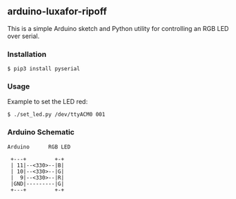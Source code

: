 ## arduino-luxafor-ripoff
This is a simple Arduino sketch and Python utility for controlling an RGB LED over serial.

### Installation
```
$ pip3 install pyserial
```

### Usage
Example to set the LED red:
```shell
$ ./set_led.py /dev/ttyACM0 001
```

### Arduino Schematic
```
Arduino      RGB LED
 
 +---+         +-+
 | 11|--<330>--|B|
 | 10|--<330>--|G|
 |  9|--<330>--|R|
 |GND|---------|G|
 +---+         +-+
```
